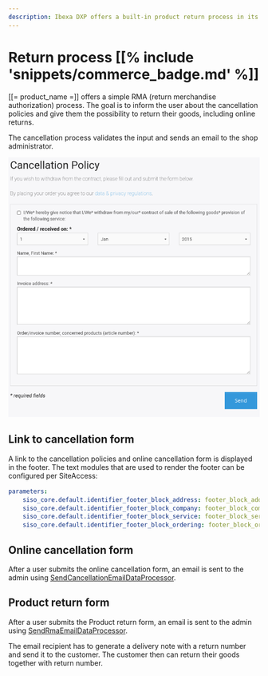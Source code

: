 ```yaml
---
description: Ibexa DXP offers a built-in product return process in its shop.
---
```


# Return process [[% include 'snippets/commerce_badge.md' %]]

[[= product_name =]] offers a simple RMA (return merchandise authorization) process.
The goal is to inform the user about the cancellation policies and give them the possibility to return their goods, including online returns.

The cancellation process validates the input and sends an email to the shop administrator. 

![](../img/rma_process.png)

## Link to cancellation form

A link to the cancellation policies and online cancellation form is displayed in the footer.
The text modules that are used to render the footer can be configured per SiteAccess:

``` yaml
parameters:
    siso_core.default.identifier_footer_block_address: footer_block_address
    siso_core.default.identifier_footer_block_company: footer_block_company
    siso_core.default.identifier_footer_block_service: footer_block_service
    siso_core.default.identifier_footer_block_ordering: footer_block_ordering
```

## Online cancellation form

After a user submits the online cancellation form,
an email is sent to the admin using [SendCancellationEmailDataProcessor](../forms/form_api/dataprocessors.md#sendcancellationemaildataprocessor).

## Product return form

After a user submits the Product return form,
an email is sent to the admin using [SendRmaEmailDataProcessor](../forms/form_api/dataprocessors.md#sendrmaemaildataprocessor).

The email recipient has to generate a delivery note with a return number and send it to the customer.
The customer then can return their goods together with return number.
